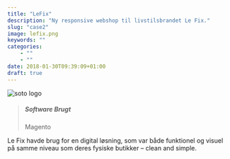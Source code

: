 ```yaml
---
title: "LeFix"
description: "Ny responsive webshop til livstilsbrandet Le Fix."
slug: "case2"
image: lefix.png
keywords: ""
categories: 
    - ""
    - ""
date: 2018-01-30T09:39:09+01:00
draft: true
---
```


![soto logo](/img/blogs/lefix2.png)


> ##### Software Brugt
> Magento

Le Fix havde brug for en digital løsning, som var både funktionel og visuel på samme niveau som deres fysiske butikker – clean and simple.